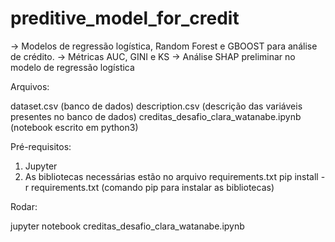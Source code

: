 # preditive_model_for_credit
-> Modelos de regressão logística, Random Forest e GBOOST para análise de crédito.
-> Métricas AUC, GINI e KS
-> Análise SHAP preliminar no modelo de regressão logística

Arquivos:

dataset.csv (banco de dados)
description.csv (descrição das variáveis presentes no banco de dados)
creditas_desafio_clara_watanabe.ipynb (notebook escrito em python3)

Pré-requisitos:

1) Jupyter 
2) As bibliotecas necessárias estão no arquivo requirements.txt
      pip install -r requirements.txt (comando pip para instalar as bibliotecas)
      
Rodar:

jupyter notebook creditas_desafio_clara_watanabe.ipynb
      

